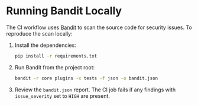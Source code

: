 # Running Bandit Locally

The CI workflow uses [Bandit](https://bandit.readthedocs.io) to scan the source code for security issues. To reproduce the scan locally:

1. Install the dependencies:
   ```bash
   pip install -r requirements.txt
   ```
2. Run Bandit from the project root:
   ```bash
   bandit -r core plugins -x tests -f json -o bandit.json
   ```
3. Review the `bandit.json` report. The CI job fails if any findings with `issue_severity` set to `HIGH` are present.
